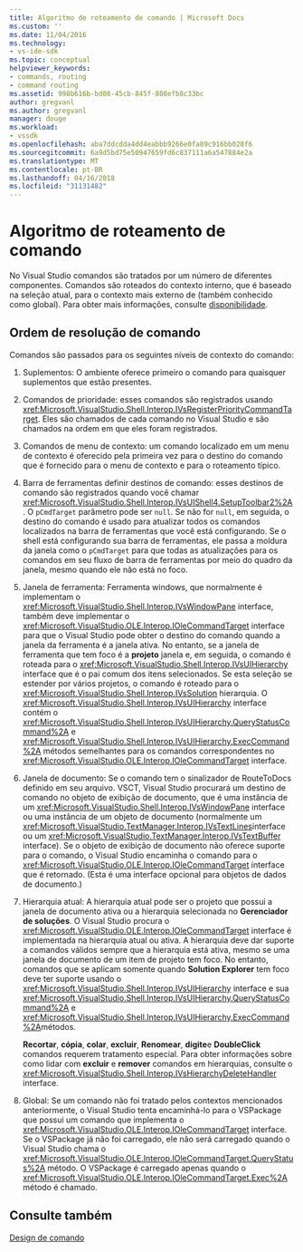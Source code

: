 ```yaml
---
title: Algoritmo de roteamento de comando | Microsoft Docs
ms.custom: ''
ms.date: 11/04/2016
ms.technology:
- vs-ide-sdk
ms.topic: conceptual
helpviewer_keywords:
- commands, routing
- command routing
ms.assetid: 998b616b-bd08-45cb-845f-808efb8c33bc
author: gregvanl
ms.author: gregvanl
manager: douge
ms.workload:
- vssdk
ms.openlocfilehash: aba7ddcdda4dd4eabbb9266e0fa89c916bb028f6
ms.sourcegitcommit: 6a9d5bd75e50947659fd6c837111a6a547884e2a
ms.translationtype: MT
ms.contentlocale: pt-BR
ms.lasthandoff: 04/16/2018
ms.locfileid: "31131482"
---
```

# <a name="command-routing-algorithm"></a>Algoritmo de roteamento de comando
No Visual Studio comandos são tratados por um número de diferentes componentes. Comandos são roteados do contexto interno, que é baseado na seleção atual, para o contexto mais externo de (também conhecido como global). Para obter mais informações, consulte [disponibilidade](../../extensibility/internals/command-availability.md).  
  
## <a name="order-of-command-resolution"></a>Ordem de resolução de comando  
 Comandos são passados para os seguintes níveis de contexto do comando:  
  
1.  Suplementos: O ambiente oferece primeiro o comando para quaisquer suplementos que estão presentes.  
  
2.  Comandos de prioridade: esses comandos são registrados usando <xref:Microsoft.VisualStudio.Shell.Interop.IVsRegisterPriorityCommandTarget>. Eles são chamados de cada comando no Visual Studio e são chamados na ordem em que eles foram registrados.  
  
3.  Comandos de menu de contexto: um comando localizado em um menu de contexto é oferecido pela primeira vez para o destino do comando que é fornecido para o menu de contexto e para o roteamento típico.  
  
4.  Barra de ferramentas definir destinos de comando: esses destinos de comando são registrados quando você chamar <xref:Microsoft.VisualStudio.Shell.Interop.IVsUIShell4.SetupToolbar2%2A>. O `pCmdTarget` parâmetro pode ser `null`. Se não for `null`, em seguida, o destino do comando é usado para atualizar todos os comandos localizados na barra de ferramentas que você está configurando. Se o shell está configurando sua barra de ferramentas, ele passa a moldura da janela como o `pCmdTarget` para que todas as atualizações para os comandos em seu fluxo de barra de ferramentas por meio do quadro da janela, mesmo quando ele não está no foco.  
  
5.  Janela de ferramenta: Ferramenta windows, que normalmente é implementam o <xref:Microsoft.VisualStudio.Shell.Interop.IVsWindowPane> interface, também deve implementar o <xref:Microsoft.VisualStudio.OLE.Interop.IOleCommandTarget> interface para que o Visual Studio pode obter o destino do comando quando a janela da ferramenta é a janela ativa. No entanto, se a janela de ferramenta que tem foco é a **projeto** janela e, em seguida, o comando é roteada para o <xref:Microsoft.VisualStudio.Shell.Interop.IVsUIHierarchy> interface que é o pai comum dos itens selecionados. Se esta seleção se estender por vários projetos, o comando é roteado para o <xref:Microsoft.VisualStudio.Shell.Interop.IVsSolution> hierarquia. O <xref:Microsoft.VisualStudio.Shell.Interop.IVsUIHierarchy> interface contém o <xref:Microsoft.VisualStudio.Shell.Interop.IVsUIHierarchy.QueryStatusCommand%2A> e <xref:Microsoft.VisualStudio.Shell.Interop.IVsUIHierarchy.ExecCommand%2A> métodos semelhantes para os comandos correspondentes no <xref:Microsoft.VisualStudio.OLE.Interop.IOleCommandTarget> interface.  
  
6.  Janela de documento: Se o comando tem o sinalizador de RouteToDocs definido em seu arquivo. VSCT, Visual Studio procurará um destino de comando no objeto de exibição de documento, que é uma instância de um <xref:Microsoft.VisualStudio.Shell.Interop.IVsWindowPane> interface ou uma instância de um objeto de documento (normalmente um <xref:Microsoft.VisualStudio.TextManager.Interop.IVsTextLines>interface ou um <xref:Microsoft.VisualStudio.TextManager.Interop.IVsTextBuffer> interface). Se o objeto de exibição de documento não oferece suporte para o comando, o Visual Studio encaminha o comando para o <xref:Microsoft.VisualStudio.OLE.Interop.IOleCommandTarget> interface que é retornado. (Esta é uma interface opcional para objetos de dados de documento.)  
  
7.  Hierarquia atual: A hierarquia atual pode ser o projeto que possui a janela de documento ativa ou a hierarquia selecionada no **Gerenciador de soluções**. O Visual Studio procura o <xref:Microsoft.VisualStudio.OLE.Interop.IOleCommandTarget> interface é implementada na hierarquia atual ou ativa. A hierarquia deve dar suporte a comandos válidos sempre que a hierarquia está ativa, mesmo se uma janela de documento de um item de projeto tem foco. No entanto, comandos que se aplicam somente quando **Solution Explorer** tem foco deve ter suporte usando o <xref:Microsoft.VisualStudio.Shell.Interop.IVsUIHierarchy> interface e sua <xref:Microsoft.VisualStudio.Shell.Interop.IVsUIHierarchy.QueryStatusCommand%2A> e <xref:Microsoft.VisualStudio.Shell.Interop.IVsUIHierarchy.ExecCommand%2A>métodos.  
  
     **Recortar**, **cópia**, **colar**, **excluir**, **Renomear**, **digite**e **DoubleClick** comandos requerem tratamento especial. Para obter informações sobre como lidar com **excluir** e **remover** comandos em hierarquias, consulte o <xref:Microsoft.VisualStudio.Shell.Interop.IVsHierarchyDeleteHandler> interface.  
  
8.  Global: Se um comando não foi tratado pelos contextos mencionados anteriormente, o Visual Studio tenta encaminhá-lo para o VSPackage que possui um comando que implementa o <xref:Microsoft.VisualStudio.OLE.Interop.IOleCommandTarget> interface. Se o VSPackage já não foi carregado, ele não será carregado quando o Visual Studio chama o <xref:Microsoft.VisualStudio.OLE.Interop.IOleCommandTarget.QueryStatus%2A> método. O VSPackage é carregado apenas quando o <xref:Microsoft.VisualStudio.OLE.Interop.IOleCommandTarget.Exec%2A> método é chamado.  
  
## <a name="see-also"></a>Consulte também  
 [Design de comando](../../extensibility/internals/command-design.md)